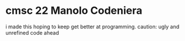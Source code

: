 # cmsc 22 Manolo Codeniera
i made this hoping to keep get better at programming.
caution: ugly and unrefined code ahead
